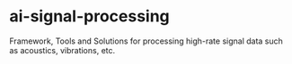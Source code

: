 # ai-signal-processing
Framework, Tools and Solutions for processing high-rate signal data such as acoustics, vibrations, etc. 

